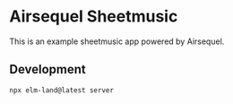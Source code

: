 # Airsequel Sheetmusic

This is an example sheetmusic app powered by Airsequel.


## Development

```sh
npx elm-land@latest server
```
